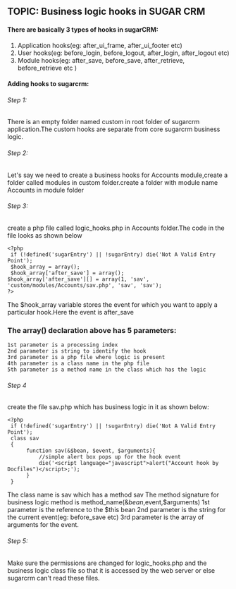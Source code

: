 ## TOPIC: Business logic hooks in SUGAR CRM
#### There are basically 3 types of hooks in sugarCRM:
 1. Application hooks(eg: after_ui_frame, after_ui_footer etc)
 2. User hooks(eg: before_login, before_logout, after_login, after_logout etc)
 3. Module hooks(eg: after_save, before_save, after_retrieve, before_retrieve etc )
#### Adding hooks to sugarcrm:
###### Step 1: 
   There is an empty folder named custom in root folder of sugarcrm application.The
custom hooks are separate from core sugarcrm business logic.
###### Step 2: 
   Let's say we need to create a business hooks for Accounts module,create a folder
called modules in custom folder.create a folder with module name Accounts in module folder
###### Step 3:
   create a php file called logic_hooks.php in Accounts folder.The code in the file looks as shown below
```
<?php
 if (!defined('sugarEntry') || !sugarEntry) die('Not A Valid Entry   Point');
 $hook_array = array();
 $hook_array['after_save'] = array();
$hook_array['after_save'][] = array(1, 'sav', 'custom/modules/Accounts/sav.php', 'sav', 'sav');
?>
```
The $hook_array variable stores the event for which you want to apply a particular hook.Here the event is after_save

### The array() declaration above has 5 parameters:
    1st parameter is a processing index
    2nd parameter is string to identify the hook
    3rd parameter is a php file where logic is present
    4th parameter is a class name in the php file
    5th parameter is a method name in the class which has the logic

###### Step 4
  create the file sav.php which has business logic in it as shown below:
```
<?php
 if (!defined('sugarEntry') || !sugarEntry) die('Not A Valid Entry Point');
 class sav
 {
      function sav(&$bean, $event, $arguments){
          //simple alert box pops up for the hook event
          die('<script language="javascript">alert("Account hook by Docfiles")</script>;');
      }
 }
```
The class name is sav which has a method sav
The method signature for business logic method is
method_name(&$bean,$event,$arguments)
1st parameter is the reference to the $this bean
2nd parameter is the string for the current event(eg: before_save etc)
3rd parameter is the array of arguments for the event.

###### Step 5:
  Make sure the permissions are changed for logic_hooks.php and the business logic class file so that it is accessed by the web server or else sugarcrm can't read these files.
